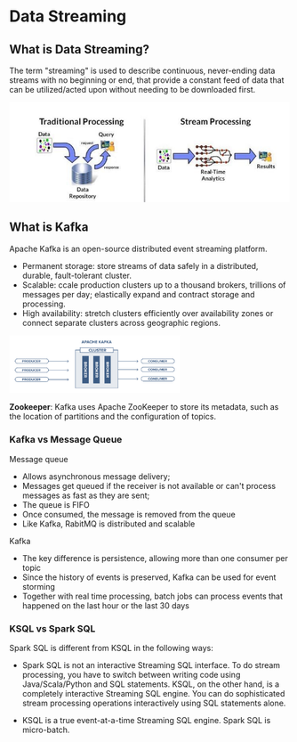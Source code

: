 # Data Streaming

## What is Data Streaming?

The term "streaming" is used to describe continuous, never-ending data streams with no beginning or end, that provide a constant feed of data that can be utilized/acted upon without needing to be downloaded first.

<img src=".\img\batch-vs-stream.jpg" alt="batch-vs-stream" style="zoom:80%;" />

## What is Kafka

Apache Kafka is an open-source distributed event streaming platform.

- Permanent storage: store streams of data safely in a distributed, durable, fault-tolerant cluster.
- Scalable: ccale production clusters up to a thousand brokers, trillions of messages per day; elastically expand and contract storage and processing.
- High availability: stretch clusters efficiently over availability zones or connect separate clusters across geographic regions.

<img src=".\img\kafka-broker.png" alt="kafka-broker" style="zoom:30%;" />

**Zookeeper**: Kafka uses Apache ZooKeeper to store its metadata, such as the location of partitions and the configuration of topics.

### Kafka vs Message Queue
Message queue
- Allows asynchronous message delivery;
- Messages get queued if the receiver is not available or can't process messages as fast as they are sent;
- The queue is FIFO
- Once consumed, the message is removed from the queue
- Like Kafka, RabitMQ is distributed and scalable

Kafka
- The key difference is persistence, allowing more than one consumer per topic
- Since the history of events is preserved, Kafka can be used for event storming
- Together with real time processing, batch jobs can process events that happened on the last hour or the last 30 days

### KSQL vs Spark SQL

Spark SQL is different from KSQL in the following ways:
- Spark SQL is not an interactive Streaming SQL interface. To do stream processing, you have to switch between writing code using Java/Scala/Python and SQL statements. KSQL, on the other hand, is a completely interactive Streaming SQL engine. You can do sophisticated stream processing operations interactively using SQL statements alone.

- KSQL is a true event-at-a-time Streaming SQL engine. Spark SQL is micro-batch.
